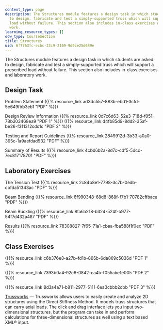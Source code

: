```yaml
---
content_type: page
description: The Structures module features a design task in which students are asked
  to design, fabricate and test a simply-supported truss which will support a prescribed
  load without failure. This section also includes in-class exercises and laboratory
  work.
learning_resource_types: []
ocw_type: CourseSection
title: Structures
uid: 6f7763fc-ecbc-23c9-2169-9d9ce25d689e
---
```


The Structures module features a design task in which students are asked to design, fabricate and test a simply-supported truss which will support a prescribed load without failure. This section also includes in-class exercises and laboratory work.

Design Task
-----------

Problem Statement ({{% resource_link ad3dc557-883b-ebd1-3cfd-5e649fbb3eb1 "PDF" %}})

Design Review Information ({{% resource_link 0d7c6d63-52e3-718d-f051-78b303468ea9 "PDF 1" %}}) ({{% resource_link d4fb85d9-8dd2-35af-be26-f311312cdc1c "PDF 2" %}})

Testing and Report Guidelines ({{% resource_link 2849912d-3b33-a0a0-395c-1a9aefdad532 "PDF" %}})

Summary of Results ({{% resource_link 4cbd6b2a-8d7c-cdf5-5dcd-7ec817178701 "PDF" %}})

Laboratory Exercises
--------------------

The Tension Test ({{% resource_link 2c84b8e1-7798-3c7b-0edb-cbfda51343ac "PDF" %}})

Beam Bending ({{% resource_link 6f990348-68d8-868f-f7b1-70782cffbaca "PDF" %}})

Beam Buckling ({{% resource_link 8fa6a218-b324-524f-b977-54f7d432a487 "PDF" %}})

Results ({{% resource_link 78308827-7f65-71a1-cbaa-fba588f1f0ec "PDF" %}})

Class Exercises
---------------

({{% resource_link c6b376e8-a27b-fd1b-866b-6da809c5036d "PDF 1" %}})

({{% resource_link 7393b0a4-92c8-0842-ca4b-f055abe1e005 "PDF 2" %}})

({{% resource_link 8d3a4a71-b811-2977-5111-6ea3cbbb2cbb "PDF 3" %}})

[Trussworks](/ans7870/1/1.050/java/trussworks/index.html) — Trussworks allows users to easily create and analyze 2D structures using the Direct Stiffness Method. It models truss structures that can carry axial loads. The click and drag interface lets you input two-dimensional structures, but the program can take in and perform calculations for three-dimensional structures as well using a text based XML® input.